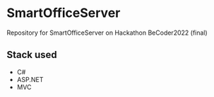 # SmartOfficeServer

Repository for SmartOfficeServer on Hackathon BeCoder2022 (final)

## Stack used
* C# 
* ASP.NET
* MVC

